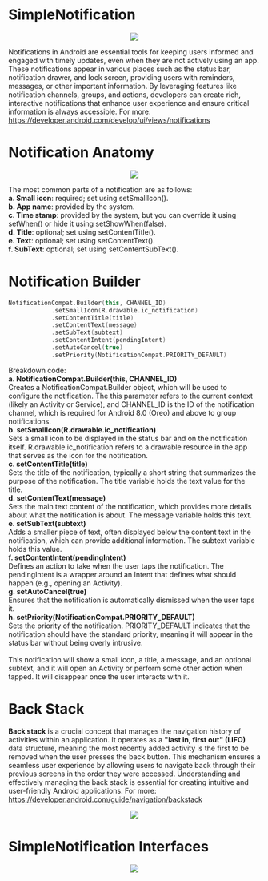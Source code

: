 ﻿# SimpleNotification
<p align="center">
  <img src="https://github.com/user-attachments/assets/acab7ff4-397f-4e3c-ab16-90c6a45a5b48">
</p>

Notifications in Android are essential tools for keeping users informed and engaged with timely updates, even when they are not actively using an app. These notifications appear in various places such as the status bar, notification drawer, and lock screen, providing users with reminders, messages, or other important information. By leveraging features like notification channels, groups, and actions, developers can create rich, interactive notifications that enhance user experience and ensure critical information is always accessible. For more: https://developer.android.com/develop/ui/views/notifications

# Notification Anatomy
<p align="center">
  <img src="https://github.com/user-attachments/assets/689cf040-35f4-44a8-a161-da93f4017c61">
</p>

The most common parts of a notification are as follows: <br>
**a. Small icon**: required; set using setSmallIcon(). <br>
**b. App name**: provided by the system. <br>
**c. Time stamp**: provided by the system, but you can override it using setWhen() or hide it using setShowWhen(false). <br>
**d. Title**: optional; set using setContentTitle(). <br>
**e. Text**: optional; set using setContentText(). <br>
**f. SubText**: optional; set using setContentSubText(). <br>

# Notification Builder
```Kotlin
NotificationCompat.Builder(this, CHANNEL_ID)
            .setSmallIcon(R.drawable.ic_notification)
            .setContentTitle(title)
            .setContentText(message)
            .setSubText(subtext)
            .setContentIntent(pendingIntent)
            .setAutoCancel(true)
            .setPriority(NotificationCompat.PRIORITY_DEFAULT)
```
Breakdown code: <br>
**a. NotificationCompat.Builder(this, CHANNEL_ID)** <br>
Creates a NotificationCompat.Builder object, which will be used to configure the notification. The this parameter refers to the current context (likely an Activity or Service), and CHANNEL_ID is the ID of the notification channel, which is required for Android 8.0 (Oreo) and above to group notifications. <br>
**b. setSmallIcon(R.drawable.ic_notification)** <br>
Sets a small icon to be displayed in the status bar and on the notification itself. R.drawable.ic_notification refers to a drawable resource in the app that serves as the icon for the notification. <br>
**c. setContentTitle(title)** <br>
Sets the title of the notification, typically a short string that summarizes the purpose of the notification. The title variable holds the text value for the title. <br>
**d. setContentText(message)** <br>
Sets the main text content of the notification, which provides more details about what the notification is about. The message variable holds this text. <br>
**e. setSubText(subtext)** <br>
Adds a smaller piece of text, often displayed below the content text in the notification, which can provide additional information. The subtext variable holds this value. <br>
**f. setContentIntent(pendingIntent)** <br>
Defines an action to take when the user taps the notification. The pendingIntent is a wrapper around an Intent that defines what should happen (e.g., opening an Activity). <br>
**g. setAutoCancel(true)** <br>
Ensures that the notification is automatically dismissed when the user taps it. <br>
**h. setPriority(NotificationCompat.PRIORITY_DEFAULT)** <br>
Sets the priority of the notification. PRIORITY_DEFAULT indicates that the notification should have the standard priority, meaning it will appear in the status bar without being overly intrusive. <br>
<br>
This notification will show a small icon, a title, a message, and an optional subtext, and it will open an Activity or perform some other action when tapped. It will disappear once the user interacts with it.

# Back Stack
**Back stack** is a crucial concept that manages the navigation history of activities within an application. It operates as a **"last in, first out" (LIFO)** data structure, meaning the most recently added activity is the first to be removed when the user presses the back button. This mechanism ensures a seamless user experience by allowing users to navigate back through their previous screens in the order they were accessed. Understanding and effectively managing the back stack is essential for creating intuitive and user-friendly Android applications. For more: https://developer.android.com/guide/navigation/backstack

<p align="center">
  <img src="https://github.com/user-attachments/assets/d5eb731f-324e-429a-9c31-49076d0e1f03">
</p>

# SimpleNotification Interfaces
<p align="center">
  <img src="https://github.com/user-attachments/assets/4ec8d677-8833-4b4e-a21b-04e8c78ce998">
</p>
